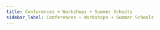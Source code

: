 ```yaml
---
title: Conferences + Workshops + Summer Schools
sidebar_label: Conferences + Workshops + Summer Schools
---
```

